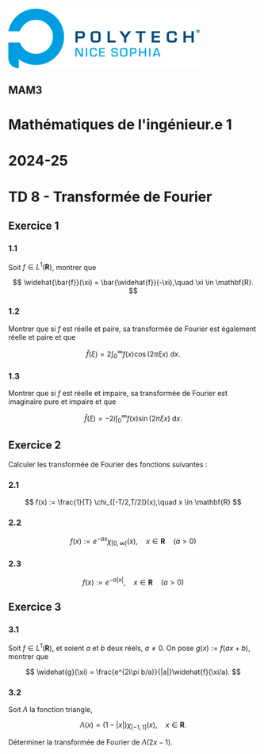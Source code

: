 ![PNS](https://raw.githubusercontent.com/pns-mam/mi1/master/logo-pns.png)

## MAM3

# Mathématiques de l'ingénieur.e 1

# 2024-25

# TD 8 - Transformée de Fourier

## Exercice 1

### 1.1
Soit $f \in L^1(\mathbf{R})$, montrer que

$$ \widehat{\bar{f}}(\xi) = \bar{\widehat{f}}(-\xi),\quad \xi \in \mathbf{R}. $$

### 1.2
Montrer que si $f$ est réelle et paire, sa transformée de Fourier est également réelle et paire et que

$$ \widehat{f}(\xi) = 2\int_0^\infty f(x)\cos(2\pi\xi x)\ \mathrm{d}x. $$

### 1.3
Montrer que si $f$ est réelle et impaire, sa transformée de Fourier est imaginaire pure et impaire et que

$$ \widehat{f}(\xi) =-2i\int_0^\infty f(x)\sin(2\pi\xi x)\ \mathrm{d}x. $$

## Exercice 2
Calculer les transformée de Fourier des fonctions suivantes :

### 2.1
$$ f(x) := \frac{1}{T} \chi_{[-T/2,T/2]}(x),\quad x \in \mathbf{R} $$

### 2.2
$$ f(x) := e^{-ax}\chi_{[0,\infty[}(x),\quad x \in \mathbf{R} \quad (a > 0) $$

### 2.3
$$ f(x) := e^{-a|x|},\quad x \in \mathbf{R} \quad (a > 0) $$

## Exercice 3

### 3.1
Soit $f \in L^1(\mathbf{R})$, et soient $a$ et $b$ deux réels, $a \neq 0$. On pose $g(x) := f(ax+b)$, montrer que

$$ \widehat{g}(\xi) = \frac{e^{2i\pi b/a}}{|a|}\widehat{f}(\xi/a). $$

### 3.2
Soit $\Lambda$ la fonction triangle,

$$ \Lambda(x) = (1-|x|)\chi_{[-1,1]}(x),\quad x \in \mathbf{R}. $$

Déterminer la transformée de Fourier de $\Lambda(2x-1)$.
